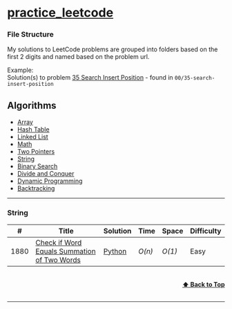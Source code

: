 # [practice_leetcode](https://leetcode.com/problemset/all/)

### File Structure

My solutions to LeetCode problems are grouped into folders based on the first 2 digits and named based on the problem url.

Example:<br>
Solution(s) to problem [35 Search Insert Position](https://leetcode.com/problems/search-insert-position/) - found in `00/35-search-insert-position`

## Algorithms

- [Array]()
- [Hash Table]()
- [Linked List]()
- [Math]()
- [Two Pointers]()
- [String](https://github.com/michedomingo/practice_leetcode#String)
- [Binary Search]()
- [Divide and Conquer]()
- [Dynamic Programming]()
- [Backtracking]()

---

### String

| #    | Title                                                                                                                     | Solution                                                                                                                                                                    | Time   | Space  | Difficulty |
| ---- | ------------------------------------------------------------------------------------------------------------------------- | --------------------------------------------------------------------------------------------------------------------------------------------------------------------------- | ------ | ------ | ---------- |
| 1880 | [Check if Word Equals Summation of Two Words](https://leetcode.com/problems/check-if-word-equals-summation-of-two-words/) | [Python](https://github.com/michedomingo/practice_leetcode/blob/main/18/80-check-if-word-equals-summation-of-two-words/1880-check-if-word-equals-summation-of-two-words.py) | _O(n)_ | _O(1)_ | Easy       |

<br/>
<div align="right">
    <b><a href="#algorithms">⬆️ Back to Top</a></b>
</div>
<br/>

---

